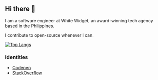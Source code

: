 ## Hi there 👋

I am a software engineer at White Widget, an award-winning tech agency based in the Philippines. 

I contribute to open-source whenever I can.

[![Top Langs](https://github-readme-stats.vercel.app/api/top-langs/?username=jaye-ww&layout=compact)](https://github.com/anuraghazra/github-readme-stats)

### Identities

- [Codepen](https://codepen.io/jrlmontejo)
- [StackOverflow](https://stackoverflow.com/users/5519632/jaye-renzo-montejo)

